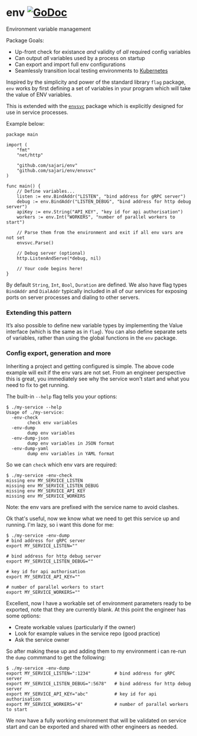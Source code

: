 # env [![GoDoc](https://godoc.org/github.com/sajari/env?status.svg)](http://godoc.org/github.com/sajari/env)
Environment variable management

Package Goals:
* Up-front check for existance *and* validity of *all* required config variables
* Can output *all* variables used by a process on startup
* Can export and import full env configurations
* Seamlessly transition local testing environments to [Kubernetes](https://kubernetes.io/)

Inspired by the simplicity and power of the standard library `flag` package, `env` works by first defining a set of variables in your program which will take the value of ENV variables. 

This is extended with the [`envsvc`](http://godoc.org/pkg/github.com/sajari/env/envsvc) package which is explicitly designed for use in service processes. 

Example below:

```golang
package main

import (
	"fmt"
	"net/http"

	"github.com/sajari/env"
	"github.com/sajari/env/envsvc"
)

func main() {
	// Define variables...
	listen := env.BindAddr("LISTEN", "bind address for gRPC server")
	debug := env.BindAddr("LISTEN_DEBUG", "bind address for http debug server")
	apiKey := env.String("API_KEY", "key id for api authorisation")
	workers := env.Int("WORKERS", "number of parallel workers to start")

	// Parse them from the environment and exit if all env vars are not set
	envsvc.Parse()

	// Debug server (optional)
	http.ListenAndServe(*debug, nil)

	// Your code begins here!
}
```

By default `String`, `Int`, `Bool`, `Duration` are defined.  We also have flag types `BindAddr` and `DialAddr` typically included in all of our services for exposing ports on server processes and dialing to other servers.

### Extending this pattern
It’s also possible to define new variable types by implementing the Value interface (which is the same as in `flag`). You can also define separate sets of variables, rather than using the global functions in the `env` package.  

### Config export, generation and more
Inheriting a project and getting configured is simple. The above code example will exit if the env vars are not set. From an engineer perspective this is great, you immediately see why the service won't start and what you need to fix to get running.

The built-in `--help` flag tells you your options: 

```shell
$ ./my-service --help
Usage of ./my-service:
  -env-check
    	check env variables
  -env-dump
    	dump env variables
  -env-dump-json
    	dump env variables in JSON format
  -env-dump-yaml
    	dump env variables in YAML format
```

So we can `check` which env vars are required:

```shell
$ ./my-service -env-check
missing env MY_SERVICE_LISTEN
missing env MY_SERVICE_LISTEN_DEBUG
missing env MY_SERVICE_API_KEY
missing env MY_SERVICE_WORKERS
```

Note: the env vars are prefixed with the service name to avoid clashes. 

Ok that's useful, now we know what we need to get this service up and running. I'm lazy, so i want this done for me:

```shell
$ ./my-service -env-dump
# bind address for gRPC server
export MY_SERVICE_LISTEN=""       

# bind address for http debug server
export MY_SERVICE_LISTEN_DEBUG="" 

# key id for api authorisation
export MY_SERVICE_API_KEY=""      

# number of parallel workers to start
export MY_SERVICE_WORKERS=""      
```

Excellent, now I have a workable set of environment parameters ready to be exported, note that they are currently blank. At this point the engineer has some options:

* Create workable values (particularly if the owner)
* Look for example values in the service repo (good practice)
* Ask the service owner

So after making these up and adding them to my environment i can re-run the `dump` commmand to get the following:

```shell
$ ./my-service -env-dump
export MY_SERVICE_LISTEN=":1234"         # bind address for gRPC server
export MY_SERVICE_LISTEN_DEBUG=":5678"   # bind address for http debug server
export MY_SERVICE_API_KEY="abc"          # key id for api authorisation
export MY_SERVICE_WORKERS="4"            # number of parallel workers to start
```

We now have a fully working environment that will be validated on service start and can be exported and shared with other engineers as needed. 
